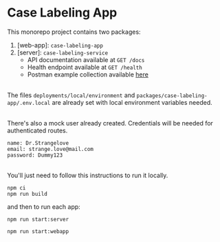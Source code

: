 # Case Labeling App

This monorepo project contains two packages:
 
1. [web-app]: <code>case-labeling-app</code>
2. [server]: <code>case-labeling-service</code>
   - API documentation available at `GET /docs`
   - Health endpoint available at `GET /health`
   - Postman example collection available [here](https://gitlab.com/marcosoliveira91/case-labeling/-/wikis/Postman-Collection)

<br/>
The files <code>deployments/local/environment</code> and <code>packages/case-labeling-app/.env.local</code> are already set with local environment variables needed.
<br/><br/>

There's also a mock user already created. Credentials will be needed for authenticated routes.
```
name: Dr.Strangelove
email: strange.love@mail.com
password: Dummy123
```

<br />
You'll just need to follow this instructions to run it locally.
<br/>


```
npm ci
npm run build
```

and then to run each app:

```
npm run start:server
```
```
npm run start:webapp
```
